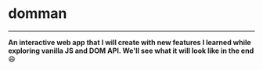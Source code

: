 # domman
---
**An interactive web app that I will create with new features I learned while exploring vanilla JS and DOM API. We'll see what it will look like in the end** 😄

